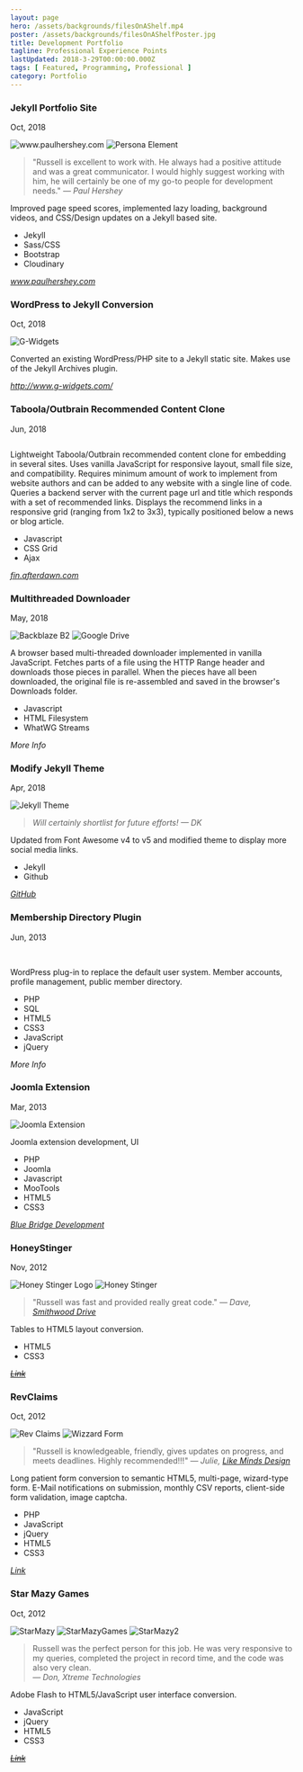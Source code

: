 ```yaml
---
layout: page
hero: /assets/backgrounds/filesOnAShelf.mp4
poster: /assets/backgrounds/filesOnAShelfPoster.jpg
title: Development Portfolio
tagline: Professional Experience Points
lastUpdated: 2018-3-29T00:00:00.000Z
tags: [ Featured, Programming, Professional ]
category: Portfolio
---
```


### Jekyll Portfolio Site

Oct, 2018

<img class="lazyLoad thumbnail" :data-src="$withBase('/assets/professional/paulhershey.png')" alt="www.paulhershey.com">
<img class="lazyLoad thumbnail" :data-src="$withBase('/assets/professional/Persona.png')" alt="Persona Element">

<blockquote>
"Russell is excellent to work with. He always had a positive attitude and was a great communicator. I would highly suggest working with him, he will certainly be one of my go-to people for development needs."
<cite>&mdash; Paul Hershey</cite>
</blockquote>

Improved page speed scores, implemented lazy loading, background videos, and CSS/Design updates on a Jekyll based site.

-   Jekyll
-   Sass/CSS
-   Bootstrap
-   Cloudinary

<cite><a href="https://www.paulhershey.com/">www.paulhershey.com</a></cite>

### WordPress to Jekyll Conversion

Oct, 2018

<img class="lazyLoad thumbnail" :data-src="$withBase('/assets/professional/g-widgets.png')" alt="G-Widgets">

Converted an existing WordPress/PHP site to a Jekyll static site. Makes use of the Jekyll Archives plugin.

<cite><a href="http://www.g-widgets.com/">http://www.g-widgets.com/</a></cite>

### Taboola/Outbrain Recommended Content Clone

Jun, 2018

<img class="lazyLoad thumbnail" :data-src="$withBase('/assets/professional/afterDawnShowcase.png')" alt=""/>

Lightweight Taboola/Outbrain recommended content clone for embedding in several sites. Uses vanilla JavaScript for responsive layout, small file size, and compatibility.
Requires minimum amount of work to implement from website authors and can be
added to any website with a single line of code. Queries a backend server with
the current page url and title which responds with a set of recommended links.
Displays the recommend links in a responsive grid (ranging from 1x2 to 3x3),
typically positioned below a news or blog article.

-   Javascript
-   CSS Grid
-   Ajax

<cite><a href="https://fin.afterdawn.com/uutiset/artikkeli.cfm/2018/06/01/canon-lopetti-viimeisenkin-filmikameran-myymisen">fin.afterdawn.com</a></cite>

### Multithreaded Downloader

May, 2018

<img class="lazyLoad tiny" :data-src="$withBase('/assets/backblazeB2.png')" alt="Backblaze B2"/>
<img class="lazyLoad tiny" :data-src="$withBase('/assets/googleDrive.jpg')" alt="Google Drive"/>

A browser based multi-threaded downloader implemented in vanilla JavaScript.
Fetches parts of a file using the HTTP Range header and downloads those pieces
in parallel. When the pieces have all been downloaded, the original file is
re-assembled and saved in the browser's Downloads folder.

-   Javascript
-   HTML Filesystem
-   WhatWG Streams

<cite><a :href="$withBase('/pages/portfolio/multithread/')">More Info</a></cite>

### Modify Jekyll Theme

Apr, 2018

<img class="lazyLoad thumbnail" :data-src="$withBase('/assets/professional/identity-jekyll-theme-updates.jpg')" alt="Jekyll Theme"/>

<blockquote>
<cite>Will certainly shortlist for future efforts! &mdash; DK</cite>
</blockquote>

Updated from Font Awesome v4 to v5 and modified theme to display more social
media links.

-   Jekyll
-   Github

<cite><a href="https://github.com/chpmnrssll/identity-jekyll-theme">GitHub</a></cite>

### Membership Directory Plugin

Jun, 2013

<img class="lazyLoad thumbnail" :data-src="$withBase('/assets/professional/MCRA/MCRAHome.png')">
<img class="lazyLoad thumbnail" :data-src="$withBase('/assets/professional/MCRA/PublicDirectorySearchChanges.png')">

WordPress plug-in to replace the default user system. Member accounts, profile
management, public member directory.

-   PHP
-   SQL
-   HTML5
-   CSS3
-   JavaScript
-   jQuery

<cite><a :href="$withBase('/pages/portfolio/mcra/')">More Info</a></cite>

### Joomla Extension

Mar, 2013

<img class="lazyLoad thumbnail" :data-src="$withBase('/assets/professional/JoomlaExtFilters.png')" alt="Joomla Extension">

Joomla extension development, UI

-   PHP
-   Joomla
-   Javascript
-   MooTools
-   HTML5
-   CSS3

<cite><a href="https://www.bluebridgedev.com/">Blue Bridge Development</a></cite>

### HoneyStinger

Nov, 2012

<!-- <img class="lazyLoad thumbnail" :data-src="$withBase('/assets/professional/HoneyStingerHome.png')" alt="Honey Stinger Home" /> -->
<img class="lazyLoad thumbnail" :data-src="$withBase('/assets/professional/HoneyStingerLogo.png')" alt="Honey Stinger Logo" />
<img class="lazyLoad thumbnail" :data-src="$withBase('/assets/professional/HoneyStinger.png')" alt="Honey Stinger">

<blockquote>
"Russell was fast and provided really great code."
<cite>&mdash; Dave, <a href="https://smithwooddrive.com/">Smithwood Drive</a></cite>
</blockquote>

Tables to HTML5 layout conversion.

-   HTML5
-   CSS3

<cite><del><a href="http://honeystinger.com/hive.html">Link</a></del></cite>

### RevClaims

Oct, 2012

<img class="lazyLoad thumbnail" :data-src="$withBase('/assets/professional/revClaims.png')" alt="Rev Claims" />
<img class="lazyLoad thumbnail" :data-src="$withBase('/assets/professional/wizardForm.png')" alt="Wizzard Form">

<blockquote>
"Russell is knowledgeable, friendly, gives updates on progress, and meets deadlines. Highly recommended!!!"
<cite>&mdash; Julie, <a href="http://www.likemindsdesigns.com/">Like Minds Design</a></cite>
</blockquote>

Long patient form conversion to semantic HTML5, multi-page, wizard-type form.
E-Mail notifications on submission, monthly CSV reports, client-side form
validation, image captcha.

-   PHP
-   JavaScript
-   jQuery
-   HTML5
-   CSS3

<cite><a href="https://www.revclaims.com/patient/">Link</a></cite>

### Star Mazy Games

Oct, 2012

<img class="lazyLoad thumbnail" :data-src="$withBase('/assets/professional/starmazy.png')" alt="StarMazy">
<img class="lazyLoad thumbnail" :data-src="$withBase('/assets/professional/StarMazyGames/Image2.png')" alt="StarMazyGames" />
<img class="lazyLoad thumbnail" :data-src="$withBase('/assets/professional/StarMazyGames/starmazy2.png')" alt="StarMazy2" />

<blockquote>
<div>Russell was the perfect person for this job. He was very responsive to
my queries, completed the project in record time, and the code was also very clean.</div>
<cite>&mdash; Don, Xtreme Technologies</cite>
</blockquote>

Adobe Flash to HTML5/JavaScript user interface conversion.

-   JavaScript
-   jQuery
-   HTML5
-   CSS3

<cite><del><a href="http://starmazy.com/">Link</a></del></cite>
